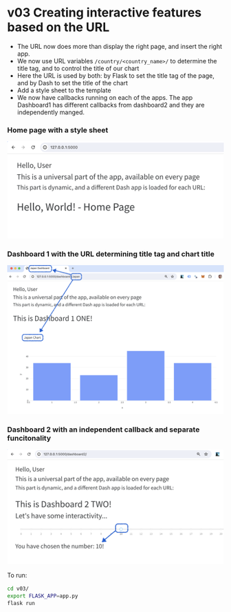 # v03 Creating interactive features based on the URL

* The URL now does more than display the right page, and insert the right app.
* We now use URL variables `/country/<country_name>/` to determine the title tag, and to control the title of our chart
* Here the URL is used by both: by Flask to set the title tag of the page, and by Dash to set the title of the chart
* Add a style sheet to the template
* We now have callbacks running on each of the apps. The app Dashboard1 has different callbacks from dashboard2 and they are independently manged.

### Home page with a style sheet
![](home.png)

### Dashboard 1 with the URL determining title tag and chart title
![](dashboard1.png)

### Dashboard 2 with an independent callback and separate funcitonality
![](dashboard2.png)

To run:

```bash
cd v03/
export FLASK_APP=app.py
flask run
```
